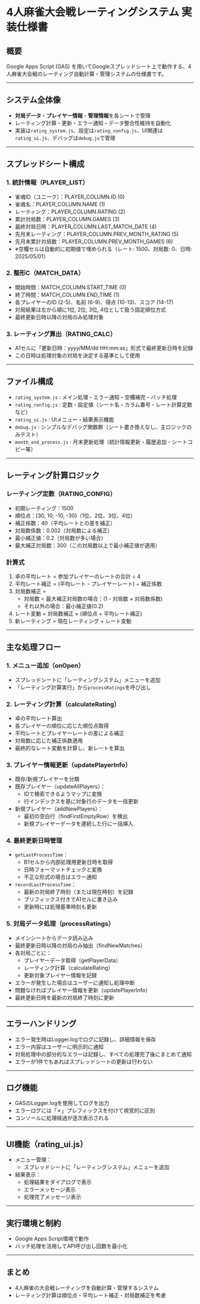 # 4人麻雀大会戦レーティングシステム 実装仕様書

## 概要
Google Apps Script (GAS) を用いてGoogleスプレッドシート上で動作する、4人麻雀大会戦のレーティング自動計算・管理システムの仕様書です。

---

## システム全体像
- **対局データ**・**プレイヤー情報**・**管理情報**を各シートで管理
- レーティング計算・更新・エラー通知・データ整合性維持を自動化
- 実装は`rating_system.js`、設定は`rating_config.js`、UI関連は`rating_ui.js`、デバッグは`debug.js`で管理

---

## スプレッドシート構成

### 1. 統計情報（PLAYER_LIST）
- 雀魂ID（ユニーク）：PLAYER_COLUMN.ID (0)
- 雀魂名：PLAYER_COLUMN.NAME (1)
- レーティング：PLAYER_COLUMN.RATING (2)
- 累計対局数：PLAYER_COLUMN.GAMES (3)
- 最終対局日時：PLAYER_COLUMN.LAST_MATCH_DATE (4)
- 先月末レーティング：PLAYER_COLUMN.PREV_MONTH_RATING (5)
- 先月末累計対局数：PLAYER_COLUMN.PREV_MONTH_GAMES (6)
- ※空欄セルは自動的に初期値で埋められる（レート: 1500、対局数: 0、日時: 2025/05/01）

### 2. 整形C（MATCH_DATA）
- 開始時間：MATCH_COLUMN.START_TIME (0)
- 終了時間：MATCH_COLUMN.END_TIME (1)
- 各プレイヤーのID (2-5)、名前 (6-9)、得点 (10-13)、スコア (14-17)
- 対局結果は左から順に1位, 2位, 3位, 4位として扱う固定順位方式
- 最終更新日時以降の対局のみ処理対象

### 3. レーティング算出（RATING_CALC）
- A1セルに「更新日時：yyyy/MM/dd HH:mm:ss」形式で最終更新日時を記録
- この日時は処理対象の対局を決定する基準として使用

---

## ファイル構成
- `rating_system.js` : メイン処理・エラー通知・空欄補完・バッチ処理
- `rating_config.js` : 定数・設定値（シート名・カラム番号・レート計算定数など）
- `rating_ui.js` : UIメニュー・結果表示機能
- `debug.js` : シンプルなデバッグ関数群（シート書き換えなし、主ロジックのみテスト）
- `month_end_process.js` : 月末更新処理（統計情報更新・履歴追加・シートコピー等）

---

## レーティング計算ロジック

### レーティング定数（RATING_CONFIG）
- 初期レーティング：1500
- 順位点：[30, 10, -10, -30]（1位、2位、3位、4位）
- 補正係数：40（平均レートとの差を補正）
- 対局数係数：0.002（対局数による補正）
- 最小補正値：0.2（対局数が多い場合）
- 最大補正対局数：300（この対局数以上で最小補正値が適用）

### 計算式
1. 卓の平均レート = 参加プレイヤーのレートの合計 ÷ 4
2. 平均レート補正 = (平均レート - プレイヤーレート) ÷ 補正係数
3. 対局数補正 =
   - 対局数 < 最大補正対局数の場合：(1 - 対局数 × 対局数係数)
   - それ以外の場合：最小補正値(0.2)
4. レート変動 = 対局数補正 × (順位点 + 平均レート補正)
5. 新レーティング = 現在レーティング + レート変動

---

## 主な処理フロー

### 1. メニュー追加（onOpen）
- スプレッドシートに「レーティングシステム」メニューを追加
- 「レーティング計算実行」から`processRatings`を呼び出し

### 2. レーティング計算（calculateRating）
- 卓の平均レート算出
- 各プレイヤーの順位に応じた順位点取得
- 平均レートとプレイヤーレートの差による補正
- 対局数に応じた補正係数適用
- 最終的なレート変動を計算し、新レートを算出

### 3. プレイヤー情報更新（updatePlayerInfo）
- 既存/新規プレイヤーを分類
- 既存プレイヤー（updateAllPlayers）：
  - IDで検索できるようマップに変換
  - 行インデックスを基に対象行のデータを一括更新
- 新規プレイヤー（addNewPlayers）：
  - 最初の空白行（findFirstEmptyRow）を検出
  - 新規プレイヤーデータを連続した行に一括挿入

### 4. 最終更新日時管理
- `getLastProcessTime`：
  - B1セルから内部処理用更新日時を取得
  - 日時フォーマットチェックと変換
  - 不正な形式の場合はエラー通知
- `recordLastProcessTime`：
  - 最新の対局終了時刻（または現在時刻）を記録
  - プリフィックス付きでA1セルに書き込み
  - 更新時には処理基準時刻も更新

### 5. 対局データ処理（processRatings）
- メインシートからデータ読み込み
- 最終更新日時以降の対局のみ抽出（findNewMatches）
- 各対局ごとに：
  - プレイヤーデータ取得（getPlayerData）
  - レーティング計算（calculateRating）
  - 更新対象プレイヤー情報を記録
- エラーが発生した場合はユーザーに通知し処理中断
- 問題なければプレイヤー情報を更新（updatePlayerInfo）
- 最終更新日時を最新の対局終了時刻に更新

---

## エラーハンドリング
- エラー発生時はLogger.logでログに記録し、詳細情報を保存
- エラー内容はユーザーに明示的に通知
- 対局処理中の部分的なエラーは記録し、すべての処理完了後にまとめて通知
- エラーが1件でもあればスプレッドシートの更新は行わない

---

## ログ機能
- GASのLogger.logを使用してログを出力
- エラーログには「✗」プレフィックスを付けて視覚的に区別
- コンソールに処理経過が逐次表示される

---

## UI機能（rating_ui.js）
- メニュー管理：
  - スプレッドシートに「レーティングシステム」メニューを追加
- 結果表示：
  - 処理結果をダイアログで表示
  - エラーメッセージ表示
  - 処理完了メッセージ表示

---

## 実行環境と制約
- Google Apps Script環境で動作
- バッチ処理を活用してAPI呼び出し回数を最小化

---

## まとめ
- 4人麻雀の大会戦レーティングを自動計算・管理するシステム
- レーティング計算は順位点・平均レート補正・対局数補正を考慮
